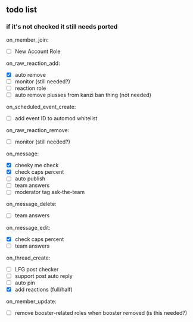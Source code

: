 ## todo list
### if it's not checked it still needs ported

on_member_join:
- [ ] New Account Role

on_raw_reaction_add:
- [x] auto remove 
- [ ] monitor (still needed?)
- [ ] reaction role
- [ ] auto remove plusses from kanzi ban thing (not needed)

on_scheduled_event_create:
- [ ] add event ID to automod whitelist

on_raw_reaction_remove:
- [ ] monitor (still needed?)

on_message:
- [x] cheeky me check
- [x] check caps percent
- [ ] auto publish
- [ ] team answers
- [ ] moderator tag ask-the-team

on_message_delete:
- [ ] team answers

on_message_edit:
- [x] check caps percent
- [ ] team answers

on_thread_create:
- [ ] LFG post checker
- [ ] support post auto reply
- [ ] auto pin
- [x] add reactions (full/half)

on_member_update:
- [ ] remove booster-related roles when booster removed (is this needed?)

